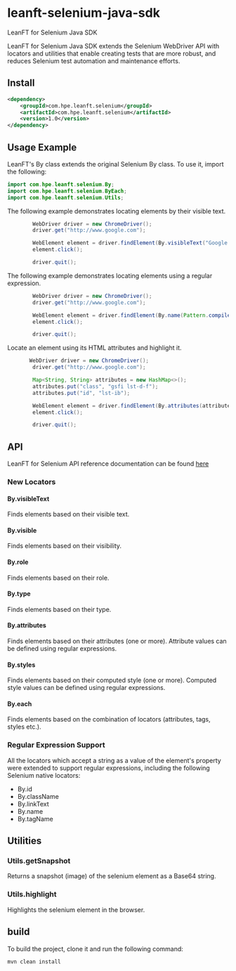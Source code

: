 # leanft-selenium-java-sdk

LeanFT for Selenium Java SDK

LeanFT for Selenium Java SDK extends the Selenium WebDriver API with locators and utilities that enable creating tests that are more robust, and reduces Selenium test automation and maintenance efforts.

## Install

```xml
<dependency>
    <groupId>com.hpe.leanft.selenium</groupId>
    <artifactId>com.hpe.leanft.selenium</artifactId>
    <version>1.0</version>
</dependency>
```

## Usage Example
LeanFT's By class extends the original Selenium By class. To use it,  import the following:

```java
import com.hpe.leanft.selenium.By;
import com.hpe.leanft.selenium.ByEach;
import com.hpe.leanft.selenium.Utils;
```

The following example demonstrates locating elements by their visible text.
```java
        WebDriver driver = new ChromeDriver();
        driver.get("http://www.google.com");

        WebElement element = driver.findElement(By.visibleText("Google Search"));
        element.click();

        driver.quit();
```

The following example demonstrates locating elements using a regular expression.
```java
        WebDriver driver = new ChromeDriver();
        driver.get("http://www.google.com");

        WebElement element = driver.findElement(By.name(Pattern.compile("^btn")));
        element.click();

        driver.quit(); 
```

Locate an element using its HTML attributes and highlight it.

```java
       WebDriver driver = new ChromeDriver();
        driver.get("http://www.google.com");

        Map<String, String> attributes = new HashMap<>();
        attributes.put("class", "gsfi lst-d-f");
        attributes.put("id", "lst-ib");

        WebElement element = driver.findElement(By.attributes(attributes));
        element.click();

        driver.quit();
 ```

## API

LeanFT for Selenium API reference documentation can be found [here
](https://admhelp.microfocus.com/leanft/en/latest/HelpCenter/Content/S4Java_SDK/top-Selenium-Java.htm)

### New Locators

#### By.visibleText

Finds elements based on their visible text.

#### By.visible

Finds elements based on their visibility.

#### By.role

Finds elements based on their role.

#### By.type

Finds elements based on their type.

#### By.attributes

Finds elements based on their attributes (one or more). Attribute values can be defined using regular expressions.

#### By.styles

Finds elements based on their computed style (one or more). Computed style values can be defined using regular expressions.

#### By.each

Finds elements based on the combination of locators (attributes, tags, styles etc.).

### Regular Expression Support

All the locators which accept a string as a value of the element's property were extended to support regular expressions, including the following Selenium native locators:

* By.id
* By.className
* By.linkText
* By.name
* By.tagName

## Utilities

### Utils.getSnapshot

Returns a snapshot (image) of the selenium element as a Base64 string.

### Utils.highlight

Highlights the selenium element in the browser.


## build

To build the project, clone it and run the following command:

```
mvn clean install
```
